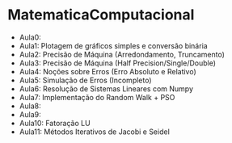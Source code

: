 # MatematicaComputacional

- Aula0: 
- Aula1: Plotagem de gráficos simples e conversão binária
- Aula2: Precisão de Máquina (Arredondamento, Truncamento)
- Aula3: Precisão de Máquina (Half Precision/Single/Double)
- Aula4: Noções sobre Erros (Erro Absoluto e Relativo)
- Aula5: Simulação de Erros (Incompleto)
- Aula6: Resolução de Sistemas Lineares com Numpy
- Aula7: Implementação do Random Walk + PSO
- Aula8: 
- Aula9:
- Aula10: Fatoração LU
- Aula11: Métodos Iterativos de Jacobi e Seidel
